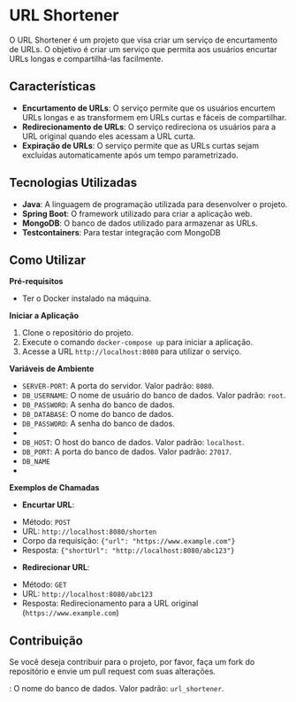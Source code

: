# URL Shortener

O URL Shortener é um projeto que visa criar um serviço de encurtamento de URLs. O objetivo é criar um serviço que permita aos usuários encurtar URLs longas e compartilhá-las facilmente.

## Características

* **Encurtamento de URLs**: O serviço permite que os usuários encurtem URLs longas e as transformem em URLs curtas e fáceis de compartilhar.
* **Redirecionamento de URLs**: O serviço redireciona os usuários para a URL original quando eles acessam a URL curta.
* **Expiração de URLs**: O serviço permite que as URLs curtas sejam excluídas automaticamente após um tempo parametrizado.
## Tecnologias Utilizadas

* **Java**: A linguagem de programação utilizada para desenvolver o projeto.
* **Spring Boot**: O framework utilizado para criar a aplicação web.
* **MongoDB**: O banco de dados utilizado para armazenar as URLs.
* **Testcontainers**: Para testar integração com MongoDB
## Como Utilizar

**Pré-requisitos**

* Ter o Docker instalado na máquina.

**Iniciar a Aplicação**

1. Clone o repositório do projeto.
2. Execute o comando `docker-compose up` para iniciar a aplicação.
3. Acesse a URL `http://localhost:8080` para utilizar o serviço.

**Variáveis de Ambiente**


* `SERVER-PORT`: A porta do servidor. Valor padrão: `8080`.
* `DB_USERNAME`: O nome de usuário do banco de dados. Valor padrão: `root`.
* `DB_PASSWORD`: A senha do banco de dados.
* `DB_DATABASE`: O nome do banco de dados.
* `DB_PASSWORD`: A senha do banco de dados.
*
* `DB_HOST`: O host do banco de dados. Valor padrão: `localhost`.
* `DB_PORT`: A porta do banco de dados. Valor padrão: `27017`.
* `DB_NAME`
* 
**Exemplos de Chamadas**

* **Encurtar URL**:
+ Método: `POST`
+ URL: `http://localhost:8080/shorten`
+ Corpo da requisição: `{"url": "https://www.example.com"}`
+ Resposta: `{"shortUrl": "http://localhost:8080/abc123"}`
* **Redirecionar URL**:
+ Método: `GET`
+ URL: `http://localhost:8080/abc123`
+ Resposta: Redirecionamento para a URL original (`https://www.example.com`)

## Contribuição

Se você deseja contribuir para o projeto, por favor, faça um fork do repositório e envie um pull request com suas alterações.

: O nome do banco de dados. Valor padrão: `url_shortener`.
